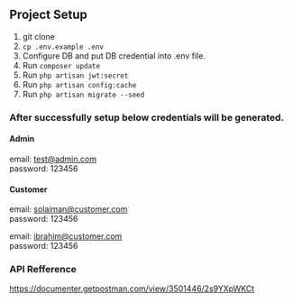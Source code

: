 ## Project Setup

1. git clone 
2. ``cp .env.example .env``
3. Configure DB and put DB credential into .env file.
4. Run ``composer update``
5. Run ``php artisan jwt:secret``
6. Run ``php artisan config:cache``
7. Run ``php artisan migrate --seed``

### After successfully setup below credentials will be generated.

#### Admin
email: test@admin.com\
password: 123456

#### Customer
email: solaiman@customer.com\
password: 123456

email: ibrahim@customer.com\
password: 123456

### API Refference

https://documenter.getpostman.com/view/3501446/2s9YXpWKCt